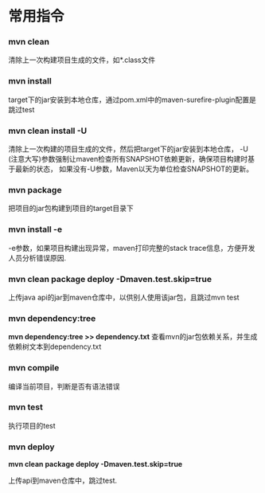 # 常用指令

### mvn clean  

清除上一次构建项目生成的文件，如*.class文件

### mvn install  

target下的jar安装到本地仓库，通过pom.xml中的maven-surefire-plugin配置是跳过test

### mvn clean install -U      

清除上一次构建的项目生成的文件，然后把target下的jar安装到本地仓库，  -U (注意大写)参数强制让maven检查所有SNAPSHOT依赖更新，确保项目构建时基于最新的状态， 如果没有-U参数，Maven以天为单位检查SNAPSHOT的更新。

### mvn package 

 把项目的jar包构建到项目的target目录下

### mvn install -e    

 -e参数，如果项目构建出现异常，maven打印完整的stack trace信息，方便开发人员分析错误原因.

### mvn clean package deploy -Dmaven.test.skip=true   

上传java api的jar到maven仓库中，以供别人使用该jar包，且跳过mvn test

### mvn dependency:tree

**mvn dependency:tree >> dependency.txt** 查看mvn的jar包依赖关系，并生成依赖树文本到dependency.txt

### mvn compile 

编译当前项目，判断是否有语法错误

### mvn test 

 执行项目的test

### mvn deploy        

 **mvn clean package deploy -Dmaven.test.skip=true** 

上传api到maven仓库中，跳过test.
